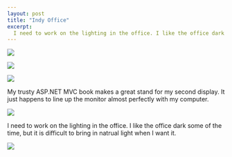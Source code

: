```yaml
---
layout: post
title: "Indy Office"
excerpt:
  I need to work on the lighting in the office. I like the office dark some of the time, but it is difficult to bring in natrual light when I want it.
---
```


![](http://www.flickr.com/photos/crystalandbilly/5766392562/)

![](http://www.flickr.com/photos/crystalandbilly/5766392236/)

![](http://www.flickr.com/photos/crystalandbilly/5765844995/)

My trusty ASP.NET MVC book makes a great stand for my second display. It just happens to line up the monitor almost perfectly with my computer. 

![](http://www.flickr.com/photos/crystalandbilly/5766391712/)

I need to work on the lighting in the office. I like the office dark some of the time, but it is difficult to bring in natrual light when I want it.

![](http://www.flickr.com/photos/crystalandbilly/5766332826/)